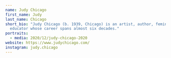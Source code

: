 ```yaml
---
name: Judy Chicago
first_name: Judy
last_name: Chicago
short_bio: "Judy Chicago (b. 1939, Chicago) is an artist, author, feminist, and
  educator whose career spans almost six decades."
portraits:
  - media: 2020/12/judy-chicago-2020
website: https://www.judychicago.com/
instagram: judy.chicago
---
```

